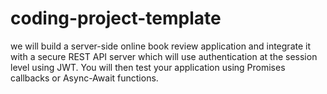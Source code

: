 # coding-project-template
we will build a server-side online book review application and integrate it with a secure REST API server which will use authentication at the session level using JWT. You will then test your application using Promises callbacks or Async-Await functions.
